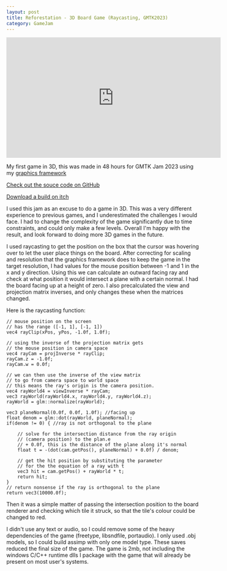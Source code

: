 ```yaml
---
layout: post
title: Reforestation - 3D Board Game (Raycasting, GMTK2023)
category: GameJam
---
```


<iframe width="560" height="315" src="https://www.youtube.com/embed/has_7hJQwrI" title="YouTube video player" frameborder="0" allow="accelerometer; autoplay; clipboard-write; encrypted-media; gyroscope; picture-in-picture; web-share" allowfullscreen></iframe>

My first game in 3D, this was made in 48 hours for GMTK Jam 2023 using my [graphics framework](https://github.com/NoamZeise/Graphics-Environment)

<!-- more -->

[Check out the souce code on GitHub](https://github.com/NoamZeise/GMTK2023)

[Download a build on itch](https://noamzeise.itch.io/reforestation)

I used this jam as an excuse to do a game in 3D. This was a very different experience to previous games, and I underestimated the challenges I would face. I had to change the complexity of the game significantly due to time constraints, and could only make a few levels. Overall I'm happy with the result, and look forward to doing more 3D games in the future.


I used raycasting to get the position on the box that the cursor was hovering over to let the user place things on the board. After correcting for scaling and resolution that the graphics framework does to keep the game in the target resolution, I had values for the mouse position between -1 and 1 in the x and y direction. Using this we can calculate an outward facing ray and check at what position it would intersect a plane with a certain normal. I had the board facing up at a height of zero. I also precalculated the view and projection matrix inverses, and only changes these when the matrices changed.

Here is the raycasting function:

```
// mouse position on the screen 
// has the range ([-1, 1], [-1, 1])
vec4 rayClip(xPos, yPos, -1.0f, 1.0f);
    
// using the inverse of the projection matrix gets
// the mouse position in camera space
vec4 rayCam = projInverse * rayClip;
rayCam.z = -1.0f;
rayCam.w = 0.0f;
    
// we can then use the inverse of the view matrix
// to go from camera space to world space
// this means the ray's origin is the camera position.
vec4 rayWorld4 = viewInverse * rayCam;
vec3 rayWorld(rayWorld4.x, rayWorld4.y, rayWorld4.z);
rayWorld = glm::normalize(rayWorld);
	
vec3 planeNormal(0.0f, 0.0f, 1.0f); //facing up
float denom = glm::dot(rayWorld, planeNormal);
if(denom != 0) { //ray is not orthogonal to the plane
	
    // solve for the intersection distance from the ray origin
   	// (camera position) to the plan.e 
	// + 0.0f, this is the distance of the plane along it's normal
	float t = -(dot(cam.getPos(), planeNormal) + 0.0f) / denom; 
		
	// get the hit position by substituting the parameter
	// for the the equation of a ray with t
	vec3 hit = cam.getPos() + rayWorld * t;
	return hit;
}
// return nonsense if the ray is orthogonal to the plane
return vec3(10000.0f);
```

Then it was a simple matter of passing the intersection position to the board renderer
and checking which tile it struck, so that the tile's colour could be changed to red.


I didn't use any text or audio, so I could remove some of the heavy dependencies of the game (freetype, libsndfile, portaudio). I only used .obj models, so I could build assimp with only one model type. These saves reduced the final size of the game. The game is 2mb, not including the windows C/C++ runtime dlls I package with the game that will already be present on most user's systems. 
